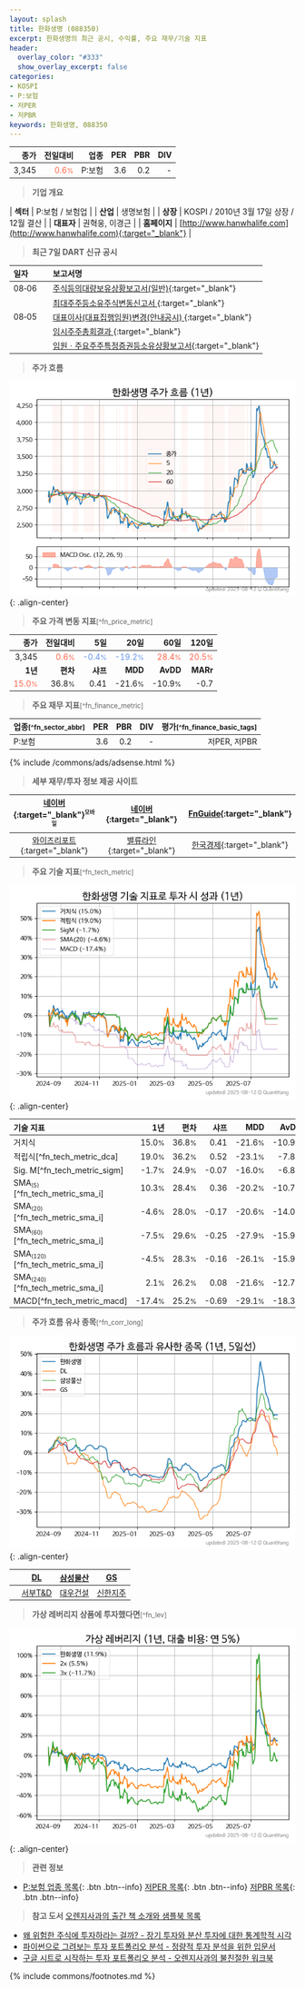 ```yaml
---
layout: splash
title: 한화생명 (088350)
excerpt: 한화생명의 최근 공시, 수익률, 주요 재무/기술 지표
header:
  overlay_color: "#333"
  show_overlay_excerpt: false
categories:
- KOSPI
- P:보험
- 저PER
- 저PBR
keywords: 한화생명, 088350
---
```


| **종가** | **전일대비** | **업종** | **PER** | **PBR** | **DIV** |
| -------: | -----------: | -------: | ------: | ------: | ------: |
| 3,345 | <span style="color: tomato">0.6<small>%</small></span> | P:보험 | 3.6 | 0.2 | - |

<!-- more -->


> **기업 개요**<a id="company"></a>

| <span style="white-space:nowrap;">**섹터**</span> | P:보험 / 보험업 |
| <span style="white-space:nowrap;">**산업**</span> | 생명보험 |
| <span style="white-space:nowrap;">**상장**</span> | KOSPI / 2010년 3월 17일 상장 / 12월 결산 |
| <span style="white-space:nowrap;">**대표자**</span> | 권혁웅, 이경근 |
| <span style="white-space:nowrap;">**홈페이지**</span> | [http://www.hanwhalife.com](http://www.hanwhalife.com){:target="_blank"} |


> **최근 7일 DART 신규 공시**<a id="dart"></a>

| **일자** |      | **보고서명** |
| :------- | :--- | :----------- |
| 08&#x2011;06 | | [주식등의대량보유상황보고서(일반)](https://dart.fss.or.kr/dsaf001/main.do?rcpNo=20250806000225){:target="_blank"} |
|  | | [최대주주등소유주식변동신고서              ](https://dart.fss.or.kr/dsaf001/main.do?rcpNo=20250806800187){:target="_blank"} |
| 08&#x2011;05 | | [대표이사(대표집행임원)변경(안내공시)              ](https://dart.fss.or.kr/dsaf001/main.do?rcpNo=20250805800530){:target="_blank"} |
|  | | [임시주주총회결과              ](https://dart.fss.or.kr/dsaf001/main.do?rcpNo=20250805800503){:target="_blank"} |
|  | | [임원ㆍ주요주주특정증권등소유상황보고서](https://dart.fss.or.kr/dsaf001/main.do?rcpNo=20250805000151){:target="_blank"} |


> **주가 흐름**<a id="price"></a>

![088350](/stock/images/088350.png){: .align-center}


> **주요 가격 변동 지표**<small>[^fn_price_metric]</small>

| **종가** | **전일대비** | **5일** | **20일** | **60일** | **120일** |
| -------: | -----------: | ------: | -------: | -------: | --------: |
| 3,345 | <span style="color: tomato">0.6<small>%</small></span> | <span style="color: cornflowerblue">-0.4<small>%</small></span> | <span style="color: cornflowerblue">-19.2<small>%</small></span> | <span style="color: tomato">28.4<small>%</small></span> | <span style="color: tomato">20.5<small>%</small></span> |
| **1년** | **편차** | **샤프** | **MDD** | **AvDD** | **MARr** |
| <span style="color: tomato">15.0<small>%</small></span> | 36.8<small>%</small> | 0.41 | -21.6<small>%</small> | -10.9<small>%</small> | -0.7 |


> **주요 재무 지표**<small>[^fn_finance_metric]</small>

| **업종**<small>[^fn_sector_abbr]</small> | **PER** | **PBR** | **DIV** | **평가**<small>[^fn_finance_basic_tags]</small> |
| :--------------------------------------- | ------: | ------: | ------: | ----------------------------------------------: |
| P:보험 | 3.6 | 0.2 | - | 저PER, 저PBR |



{% include /commons/ads/adsense.html %}

> **세부 재무/투자 정보 제공 사이트**

| [네이버](https://m.stock.naver.com/domestic/stock/088350/finance/summary){:target="_blank"}<sup><small>모바일</small></sup> | [네이버](https://finance.naver.com/item/coinfo.naver?code=088350){:target="_blank"} | [FnGuide](https://comp.fnguide.com/SVO2/ASP/SVD_Invest.asp?gicode=A088350&MenuYn=Y){:target="_blank"} |
| :---: | :---: | :---: |
| [와이즈리포트](https://comp.wisereport.co.kr/company/c1040001.aspx?cmp_cd=088350){:target="_blank"} | [밸류라인](https://www.valueline.co.kr/finance/summary/088350){:target="_blank"} | [한국경제](https://markets.hankyung.com/stock/088350/financial-summary){:target="_blank"} |


> **주요 기술 지표**<small>[^fn_tech_metric]</small>


![088350](/stock/images/088350_tech.png){: .align-center}

| **기술 지표** | **1년** | **편차** | **샤프** | **MDD** | **AvDD** |
| :------------ | ------: | -----------: | -------: | ------: | -------: |
| 거치식 | 15.0<small>%</small> | 36.8<small>%</small> | 0.41 | -21.6<small>%</small> | -10.9<small>%</small> |
| 적립식[^fn_tech_metric_dca] | 19.0<small>%</small> | 36.2<small>%</small> | 0.52 | -23.1<small>%</small> | -7.8<small>%</small> |
| Sig. M[^fn_tech_metric_sigm] | -1.7<small>%</small> | 24.9<small>%</small> | -0.07 | -16.0<small>%</small> | -6.8<small>%</small> |
| SMA<small><sub>(5)</sub></small>[^fn_tech_metric_sma_i] | 10.3<small>%</small> | 28.4<small>%</small> | 0.36 | -20.2<small>%</small> | -10.7<small>%</small> |
| SMA<small><sub>(20)</sub></small>[^fn_tech_metric_sma_i] | -4.6<small>%</small> | 28.0<small>%</small> | -0.17 | -20.6<small>%</small> | -14.0<small>%</small> |
| SMA<small><sub>(60)</sub></small>[^fn_tech_metric_sma_i] | -7.5<small>%</small> | 29.6<small>%</small> | -0.25 | -27.9<small>%</small> | -15.9<small>%</small> |
| SMA<small><sub>(120)</sub></small>[^fn_tech_metric_sma_i] | -4.5<small>%</small> | 28.3<small>%</small> | -0.16 | -26.1<small>%</small> | -15.9<small>%</small> |
| SMA<small><sub>(240)</sub></small>[^fn_tech_metric_sma_i] | 2.1<small>%</small> | 26.2<small>%</small> | 0.08 | -21.6<small>%</small> | -12.7<small>%</small> |
| MACD[^fn_tech_metric_macd] | -17.4<small>%</small> | 25.2<small>%</small> | -0.69 | -29.1<small>%</small> | -18.3<small>%</small> |


> **주가 흐름 유사 종목**<a id="corr"></a><small>[^fn_corr_long]</small>

![088350](/stock/images/088350_corr.png){: .align-center}

|       | [DL](/000210/) | [삼성물산](/028260/) | [GS](/078930/) |
| :---: | :------------------------------------: | :------------------------------------: | :------------------------------------: |
|       | [서부T&D](/006730/) | [대우건설](/047040/) | [신한지주](/055550/) |


> **가상 레버리지 상품에 투자했다면**<a id="2x"></a><small>[^fn_lev]</small>

![088350](/stock/images/088350_2x.png){: .align-center}


> **관련 정보**

- [P:보험 업종 목록](/stats/sector/kospi_업종_보험_종목/){: .btn .btn--info} [저PER 목록](/fn/fn_low_per/){: .btn .btn--info} [저PBR 목록](/fn/fn_low_pbr/){: .btn .btn--info}

> **참고 도서** [오렌지사과의 출간 책 소개와 샘플북 목록](https://kongdori.tistory.com/691)

- [왜 위험한 주식에 투자하라는 걸까? - 장기 투자와 분산 투자에 대한 통계학적 시각](https://kongdori.tistory.com/421)
- [파이썬으로 그려보는 투자 포트폴리오 분석  - 정량적 투자 분석을 위한 입문서](https://kongdori.tistory.com/643)
- [구글 시트로 시작하는 투자 포트폴리오 분석 - 오렌지사과의 불친절한 워크북](https://kongdori.tistory.com/449)


{% include commons/footnotes.md %}